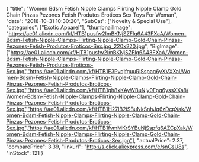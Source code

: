 {
	"title": "Women Bdsm Fetish Nipple Clamps Flirting Nipple Clamp Gold Chain Pinzas Pezones Fetish Produtos Eroticos Sex Toys For Woman",
	"date": "2018-10-31 10:30:20",
	"SubCat": ["Novelty & Special Use"],
	"categories": ["Exotic Apparel"],
	"thumbnailImage": "https://ae01.alicdn.com/kf/HTB1pusfw2ImBKNjSZFlq6A43FXaA/Women-Bdsm-Fetish-Nipple-Clamps-Flirting-Nipple-Clamp-Gold-Chain-Pinzas-Pezones-Fetish-Produtos-Eroticos-Sex.jpg_220x220.jpg",
	"BigImage": ["https://ae01.alicdn.com/kf/HTB1pusfw2ImBKNjSZFlq6A43FXaA/Women-Bdsm-Fetish-Nipple-Clamps-Flirting-Nipple-Clamp-Gold-Chain-Pinzas-Pezones-Fetish-Produtos-Eroticos-Sex.jpg","https://ae01.alicdn.com/kf/HTB1E3PydjfguuRjSspaq6yXVXXaI/Women-Bdsm-Fetish-Nipple-Clamps-Flirting-Nipple-Clamp-Gold-Chain-Pinzas-Pezones-Fetish-Produtos-Eroticos-Sex.jpg","https://ae01.alicdn.com/kf/HTB1gh8xKAyWBuNjy0Fpq6yssXXa8/Women-Bdsm-Fetish-Nipple-Clamps-Flirting-Nipple-Clamp-Gold-Chain-Pinzas-Pezones-Fetish-Produtos-Eroticos-Sex.jpg","https://ae01.alicdn.com/kf/HTB1H27IB2iSBuNkSnhJq6zDcpXak/Women-Bdsm-Fetish-Nipple-Clamps-Flirting-Nipple-Clamp-Gold-Chain-Pinzas-Pezones-Fetish-Produtos-Eroticos-Sex.jpg","https://ae01.alicdn.com/kf/HTB1fvmMKrSYBuNjSspfq6AZCpXak/Women-Bdsm-Fetish-Nipple-Clamps-Flirting-Nipple-Clamp-Gold-Chain-Pinzas-Pezones-Fetish-Produtos-Eroticos-Sex.jpg"],
	"actualPrice": 2.37,
	"comparePrice": 3.39,
	"linkurl": "http://s.click.aliexpress.com/e/snGsU8s",
	"inStock": 121
}
